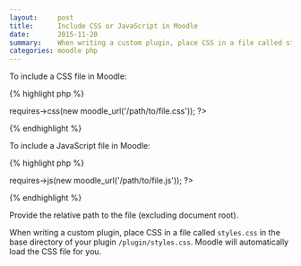```yaml
---
layout:     post
title:      Include CSS or JavaScript in Moodle
date:       2015-11-20
summary:    When writing a custom plugin, place CSS in a file called styles.css in the base directory of your plugin /plugin/styles.css. Moodle will automatically load the CSS file for you.
categories: moodle php
---
```


To include a CSS file in Moodle:

{% highlight php %}
<?php $PAGE->requires->css(new moodle_url('/path/to/file.css')); ?>
{% endhighlight %}

To include a JavaScript file in Moodle:

{% highlight php %}
<?php $PAGE->requires->js(new moodle_url('/path/to/file.js')); ?>
{% endhighlight %}

Provide the relative path to the file (excluding document root).

When writing a custom plugin, place CSS in a file called `styles.css` in the base directory of your plugin `/plugin/styles.css`. Moodle will automatically load the CSS file for you.
